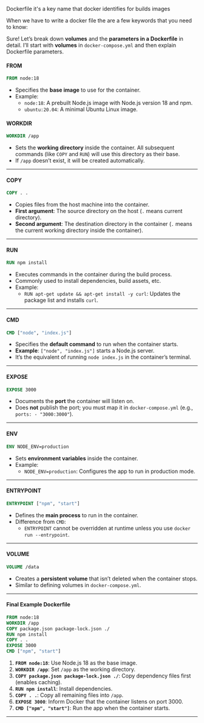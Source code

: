 Dockerfile it's a key name that docker identifies for builds images

When we have to write a docker file the are a few keywords that you need to know:

Sure! Let’s break down **volumes** and the **parameters in a Dockerfile** in detail. I’ll start with **volumes** in `docker-compose.yml` and then explain Dockerfile parameters.

#### **FROM**

```dockerfile
FROM node:18
```

- Specifies the **base image** to use for the container.
- Example:
    - `node:18`: A prebuilt Node.js image with Node.js version 18 and npm.
    - `ubuntu:20.04`: A minimal Ubuntu Linux image.

#### **WORKDIR**

```dockerfile
WORKDIR /app
```

- Sets the **working directory** inside the container. All subsequent commands (like `COPY` and `RUN`) will use this directory as their base.
- If `/app` doesn’t exist, it will be created automatically.

---

#### **COPY**

```dockerfile
COPY . .
```

- Copies files from the host machine into the container.
- **First argument**: The source directory on the host (`.` means current directory).
- **Second argument**: The destination directory in the container (`.` means the current working directory inside the container).

---

#### **RUN**

```dockerfile
RUN npm install
```

- Executes commands in the container during the build process.
- Commonly used to install dependencies, build assets, etc.
- Example:
    - `RUN apt-get update && apt-get install -y curl`: Updates the package list and installs `curl`.

---

#### **CMD**

```dockerfile
CMD ["node", "index.js"]
```

- Specifies the **default command** to run when the container starts.
- **Example**: `["node", "index.js"]` starts a Node.js server.
- It’s the equivalent of running `node index.js` in the container’s terminal.

---

#### **EXPOSE**

```dockerfile
EXPOSE 3000
```

- Documents the **port** the container will listen on.
- Does **not** publish the port; you must map it in `docker-compose.yml` (e.g., `ports: - "3000:3000"`).

---

#### **ENV**

```dockerfile
ENV NODE_ENV=production
```

- Sets **environment variables** inside the container.
- Example:
    - `NODE_ENV=production`: Configures the app to run in production mode.

---

#### **ENTRYPOINT**

```dockerfile
ENTRYPOINT ["npm", "start"]
```

- Defines the **main process** to run in the container.
- Difference from `CMD`:
    - `ENTRYPOINT` cannot be overridden at runtime unless you use `docker run --entrypoint`.

---

#### **VOLUME**

```dockerfile
VOLUME /data
```

- Creates a **persistent volume** that isn’t deleted when the container stops.
- Similar to defining volumes in `docker-compose.yml`.

---

#### **Final Example Dockerfile**

```dockerfile
FROM node:18
WORKDIR /app
COPY package.json package-lock.json ./
RUN npm install
COPY . .
EXPOSE 3000
CMD ["npm", "start"]
```

1. **`FROM node:18`**: Use Node.js 18 as the base image.
2. **`WORKDIR /app`**: Set `/app` as the working directory.
3. **`COPY package.json package-lock.json ./`**: Copy dependency files first (enables caching).
4. **`RUN npm install`**: Install dependencies.
5. **`COPY . .`**: Copy all remaining files into `/app`.
6. **`EXPOSE 3000`**: Inform Docker that the container listens on port 3000.
7. **`CMD ["npm", "start"]`**: Run the app when the container starts.

---

